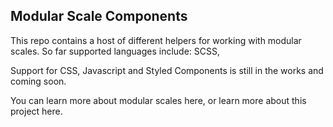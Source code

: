 ## Modular Scale Components

This repo contains a host of different helpers for working with modular scales. So far supported languages include: SCSS, 

Support for CSS, Javascript and Styled Components is still in the works and coming soon.

You can learn more about modular scales here, or learn more about this project here.
